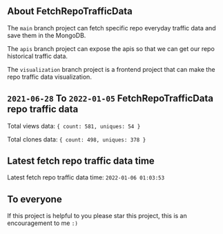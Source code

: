 ## About FetchRepoTrafficData

The `main` branch project can fetch specific repo everyday traffic data and save them in the MongoDB.

The `apis` branch project can expose the apis so that we can get our repo historical traffic data.

The `visualization` branch project is a frontend project that can make the repo traffic data visualization.

## `2021-06-28` To `2022-01-05` FetchRepoTrafficData repo traffic data

Total views data: `{ count: 581, uniques: 54 }`

Total clones data: `{ count: 498, uniques: 378 }`

## Latest fetch repo traffic data time

Latest fetch repo traffic data time: `2022-01-06 01:03:53`

## To everyone

If this project is helpful to you please star this project, this is an encouragement to me `:)`



